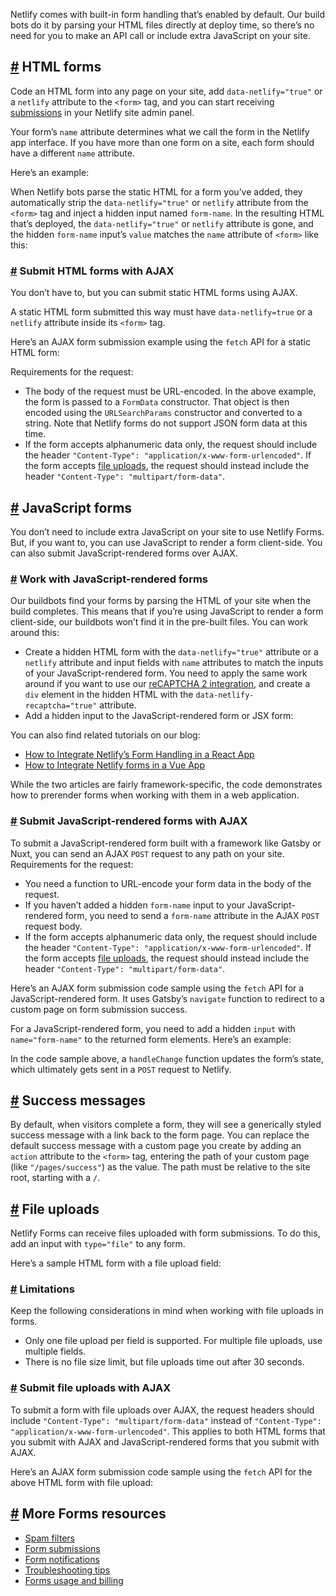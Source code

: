 Netlify comes with built-in form handling that’s enabled by default. Our build bots do it by parsing your HTML files directly at deploy time, so there’s no need for you to make an API call or include extra JavaScript on your site.

## [#](https://docs.netlify.com/forms/setup/#html-forms) HTML forms

Code an HTML form into any page on your site, add `data-netlify="true"` or a `netlify` attribute to the `<form>` tag, and you can start receiving [submissions](https://docs.netlify.com/forms/submissions) in your Netlify site admin panel.

Your form’s `name` attribute determines what we call the form in the Netlify app interface. If you have more than one form on a site, each form should have a different `name` attribute.

Here’s an example:

When Netlify bots parse the static HTML for a form you’ve added, they automatically strip the `data-netlify="true"` or `netlify` attribute from the `<form>` tag and inject a hidden input named `form-name`. In the resulting HTML that’s deployed, the `data-netlify="true"` or `netlify` attribute is gone, and the hidden `form-name` input’s `value` matches the `name` attribute of `<form>` like this:

### [#](https://docs.netlify.com/forms/setup/#submit-html-forms-with-ajax) Submit HTML forms with AJAX

You don’t have to, but you can submit static HTML forms using AJAX.

A static HTML form submitted this way must have `data-netlify=true` or a `netlify` attribute inside its `<form>` tag.

Here’s an AJAX form submission example using the `fetch` API for a static HTML form:

Requirements for the request:

- The body of the request must be URL-encoded. In the above example, the form is passed to a `FormData` constructor. That object is then encoded using the `URLSearchParams` constructor and converted to a string. Note that Netlify forms do not support JSON form data at this time.
- If the form accepts alphanumeric data only, the request should include the header `"Content-Type": "application/x-www-form-urlencoded"`. If the form accepts [file uploads](https://docs.netlify.com/forms/setup/#file-uploads), the request should instead include the header `"Content-Type": "multipart/form-data"`.

## [#](https://docs.netlify.com/forms/setup/#javascript-forms) JavaScript forms

You don’t need to include extra JavaScript on your site to use Netlify Forms. But, if you want to, you can use JavaScript to render a form client-side. You can also submit JavaScript-rendered forms over AJAX.

### [#](https://docs.netlify.com/forms/setup/#work-with-javascript-rendered-forms) Work with JavaScript-rendered forms

Our buildbots find your forms by parsing the HTML of your site when the build completes. This means that if you’re using JavaScript to render a form client-side, our buildbots won’t find it in the pre-built files. You can work around this:

- Create a hidden HTML form with the `data-netlify="true"` attribute or a `netlify` attribute and input fields with `name` attributes to match the inputs of your JavaScript-rendered form. You need to apply the same work around if you want to use our [reCAPTCHA 2 integration](https://docs.netlify.com/forms/spam-filters/#recaptcha-2-challenge), and create a `div` element in the hidden HTML with the `data-netlify-recaptcha="true"` attribute.
- Add a hidden input to the JavaScript-rendered form or JSX form:

You can also find related tutorials on our blog:

- [How to Integrate Netlify’s Form Handling in a React App](https://www.netlify.com/blog/2017/07/19/how-to-integrate-netlifys-form-handling-in-a-react-app/)
- [How to Integrate Netlify forms in a Vue App](https://www.netlify.com/blog/2018/09/07/how-to-integrate-netlify-forms-in-a-vue-app/)

While the two articles are fairly framework-specific, the code demonstrates how to prerender forms when working with them in a web application.

### [#](https://docs.netlify.com/forms/setup/#submit-javascript-rendered-forms-with-ajax) Submit JavaScript-rendered forms with AJAX

To submit a JavaScript-rendered form built with a framework like Gatsby or Nuxt, you can send an AJAX `POST` request to any path on your site. Requirements for the request:

- You need a function to URL-encode your form data in the body of the request.
- If you haven’t added a hidden `form-name` input to your JavaScript-rendered form, you need to send a `form-name` attribute in the AJAX `POST` request body.
- If the form accepts alphanumeric data only, the request should include the header `"Content-Type": "application/x-www-form-urlencoded"`. If the form accepts [file uploads](https://docs.netlify.com/forms/setup/#file-uploads), the request should instead include the header `"Content-Type": "multipart/form-data"`.

Here’s an AJAX form submission code sample using the `fetch` API for a JavaScript-rendered form. It uses Gatsby’s `navigate` function to redirect to a custom page on form submission success.

For a JavaScript-rendered form, you need to add a hidden `input` with `name="form-name"` to the returned form elements. Here’s an example:

In the code sample above, a `handleChange` function updates the form’s state, which ultimately gets sent in a `POST` request to Netlify.

## [#](https://docs.netlify.com/forms/setup/#success-messages) Success messages

By default, when visitors complete a form, they will see a generically styled success message with a link back to the form page. You can replace the default success message with a custom page you create by adding an `action` attribute to the `<form>` tag, entering the path of your custom page (like `"/pages/success"`) as the value. The path must be relative to the site root, starting with a `/`.

## [#](https://docs.netlify.com/forms/setup/#file-uploads) File uploads

Netlify Forms can receive files uploaded with form submissions. To do this, add an input with `type="file"` to any form.

Here’s a sample HTML form with a file upload field:

### [#](https://docs.netlify.com/forms/setup/#limitations) Limitations

Keep the following considerations in mind when working with file uploads in forms.

- Only one file upload per field is supported. For multiple file uploads, use multiple fields.
- There is no file size limit, but file uploads time out after 30 seconds.

### [#](https://docs.netlify.com/forms/setup/#submit-file-uploads-with-ajax) Submit file uploads with AJAX

To submit a form with file uploads over AJAX, the request headers should include `"Content-Type": "multipart/form-data"` instead of `"Content-Type": "application/x-www-form-urlencoded"`. This applies to both HTML forms that you submit with AJAX and JavaScript-rendered forms that you submit with AJAX.

Here’s an AJAX form submission code sample using the `fetch` API for the above HTML form with file upload:

## [#](https://docs.netlify.com/forms/setup/#more-forms-resources) More Forms resources

- [Spam filters](https://docs.netlify.com/forms/spam-filters)
- [Form submissions](https://docs.netlify.com/forms/submissions)
- [Form notifications](https://docs.netlify.com/forms/notifications)
- [Troubleshooting tips](https://docs.netlify.com/forms/troubleshooting-tips)
- [Forms usage and billing](https://docs.netlify.com/forms/usage-and-billing)
